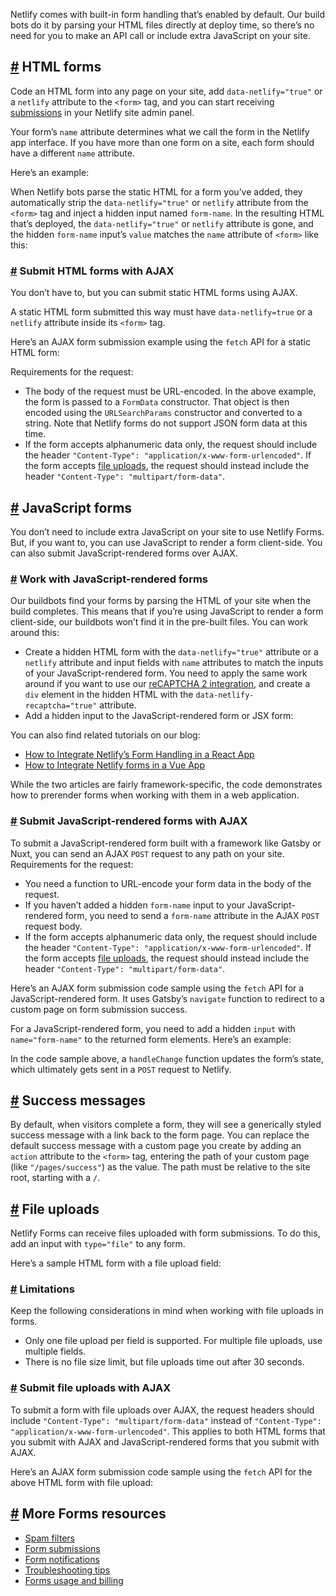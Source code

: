 Netlify comes with built-in form handling that’s enabled by default. Our build bots do it by parsing your HTML files directly at deploy time, so there’s no need for you to make an API call or include extra JavaScript on your site.

## [#](https://docs.netlify.com/forms/setup/#html-forms) HTML forms

Code an HTML form into any page on your site, add `data-netlify="true"` or a `netlify` attribute to the `<form>` tag, and you can start receiving [submissions](https://docs.netlify.com/forms/submissions) in your Netlify site admin panel.

Your form’s `name` attribute determines what we call the form in the Netlify app interface. If you have more than one form on a site, each form should have a different `name` attribute.

Here’s an example:

When Netlify bots parse the static HTML for a form you’ve added, they automatically strip the `data-netlify="true"` or `netlify` attribute from the `<form>` tag and inject a hidden input named `form-name`. In the resulting HTML that’s deployed, the `data-netlify="true"` or `netlify` attribute is gone, and the hidden `form-name` input’s `value` matches the `name` attribute of `<form>` like this:

### [#](https://docs.netlify.com/forms/setup/#submit-html-forms-with-ajax) Submit HTML forms with AJAX

You don’t have to, but you can submit static HTML forms using AJAX.

A static HTML form submitted this way must have `data-netlify=true` or a `netlify` attribute inside its `<form>` tag.

Here’s an AJAX form submission example using the `fetch` API for a static HTML form:

Requirements for the request:

- The body of the request must be URL-encoded. In the above example, the form is passed to a `FormData` constructor. That object is then encoded using the `URLSearchParams` constructor and converted to a string. Note that Netlify forms do not support JSON form data at this time.
- If the form accepts alphanumeric data only, the request should include the header `"Content-Type": "application/x-www-form-urlencoded"`. If the form accepts [file uploads](https://docs.netlify.com/forms/setup/#file-uploads), the request should instead include the header `"Content-Type": "multipart/form-data"`.

## [#](https://docs.netlify.com/forms/setup/#javascript-forms) JavaScript forms

You don’t need to include extra JavaScript on your site to use Netlify Forms. But, if you want to, you can use JavaScript to render a form client-side. You can also submit JavaScript-rendered forms over AJAX.

### [#](https://docs.netlify.com/forms/setup/#work-with-javascript-rendered-forms) Work with JavaScript-rendered forms

Our buildbots find your forms by parsing the HTML of your site when the build completes. This means that if you’re using JavaScript to render a form client-side, our buildbots won’t find it in the pre-built files. You can work around this:

- Create a hidden HTML form with the `data-netlify="true"` attribute or a `netlify` attribute and input fields with `name` attributes to match the inputs of your JavaScript-rendered form. You need to apply the same work around if you want to use our [reCAPTCHA 2 integration](https://docs.netlify.com/forms/spam-filters/#recaptcha-2-challenge), and create a `div` element in the hidden HTML with the `data-netlify-recaptcha="true"` attribute.
- Add a hidden input to the JavaScript-rendered form or JSX form:

You can also find related tutorials on our blog:

- [How to Integrate Netlify’s Form Handling in a React App](https://www.netlify.com/blog/2017/07/19/how-to-integrate-netlifys-form-handling-in-a-react-app/)
- [How to Integrate Netlify forms in a Vue App](https://www.netlify.com/blog/2018/09/07/how-to-integrate-netlify-forms-in-a-vue-app/)

While the two articles are fairly framework-specific, the code demonstrates how to prerender forms when working with them in a web application.

### [#](https://docs.netlify.com/forms/setup/#submit-javascript-rendered-forms-with-ajax) Submit JavaScript-rendered forms with AJAX

To submit a JavaScript-rendered form built with a framework like Gatsby or Nuxt, you can send an AJAX `POST` request to any path on your site. Requirements for the request:

- You need a function to URL-encode your form data in the body of the request.
- If you haven’t added a hidden `form-name` input to your JavaScript-rendered form, you need to send a `form-name` attribute in the AJAX `POST` request body.
- If the form accepts alphanumeric data only, the request should include the header `"Content-Type": "application/x-www-form-urlencoded"`. If the form accepts [file uploads](https://docs.netlify.com/forms/setup/#file-uploads), the request should instead include the header `"Content-Type": "multipart/form-data"`.

Here’s an AJAX form submission code sample using the `fetch` API for a JavaScript-rendered form. It uses Gatsby’s `navigate` function to redirect to a custom page on form submission success.

For a JavaScript-rendered form, you need to add a hidden `input` with `name="form-name"` to the returned form elements. Here’s an example:

In the code sample above, a `handleChange` function updates the form’s state, which ultimately gets sent in a `POST` request to Netlify.

## [#](https://docs.netlify.com/forms/setup/#success-messages) Success messages

By default, when visitors complete a form, they will see a generically styled success message with a link back to the form page. You can replace the default success message with a custom page you create by adding an `action` attribute to the `<form>` tag, entering the path of your custom page (like `"/pages/success"`) as the value. The path must be relative to the site root, starting with a `/`.

## [#](https://docs.netlify.com/forms/setup/#file-uploads) File uploads

Netlify Forms can receive files uploaded with form submissions. To do this, add an input with `type="file"` to any form.

Here’s a sample HTML form with a file upload field:

### [#](https://docs.netlify.com/forms/setup/#limitations) Limitations

Keep the following considerations in mind when working with file uploads in forms.

- Only one file upload per field is supported. For multiple file uploads, use multiple fields.
- There is no file size limit, but file uploads time out after 30 seconds.

### [#](https://docs.netlify.com/forms/setup/#submit-file-uploads-with-ajax) Submit file uploads with AJAX

To submit a form with file uploads over AJAX, the request headers should include `"Content-Type": "multipart/form-data"` instead of `"Content-Type": "application/x-www-form-urlencoded"`. This applies to both HTML forms that you submit with AJAX and JavaScript-rendered forms that you submit with AJAX.

Here’s an AJAX form submission code sample using the `fetch` API for the above HTML form with file upload:

## [#](https://docs.netlify.com/forms/setup/#more-forms-resources) More Forms resources

- [Spam filters](https://docs.netlify.com/forms/spam-filters)
- [Form submissions](https://docs.netlify.com/forms/submissions)
- [Form notifications](https://docs.netlify.com/forms/notifications)
- [Troubleshooting tips](https://docs.netlify.com/forms/troubleshooting-tips)
- [Forms usage and billing](https://docs.netlify.com/forms/usage-and-billing)
